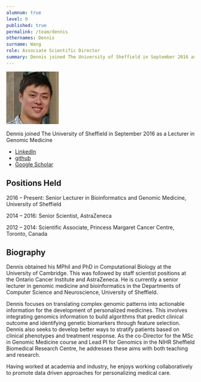 ```yaml
---
alumnum: true
level: 0
published: true
permalink: /team/dennis
othernames: Dennis
surname: Wang
role: Associate Scientific Director
summary: Dennis joined The University of Sheffield in September 2016 as a Lecturer in Genomic Medicine
---
```



![dennis](/assets/images/people/dennis.jpg)

Dennis joined The University of Sheffield in September 2016 as a Lecturer in Genomic Medicine

- [LinkedIn](https://www.linkedin.com/in/dennis-wang-77378828/)
- [github](https://github.com/TransAnalytics)
- [Google Scholar](https://scholar.google.co.uk/citations?user=1dgKTJoAAAAJ&hl=en)

## Positions Held
2016 – Present: Senior Lecturer in Bioinformatics and Genomic Medicine, University of Sheffield

2014 – 2016: Senior Scientist, AstraZeneca

2012 – 2014: Scientific Associate, Princess Margaret Cancer Centre, Toronto, Canada

 
## Biography
Dennis obtained his MPhil and PhD in Computational Biology at the University of Cambridge. This was followed by staff scientist positions at the Ontario Cancer Institute and AstraZeneca.  He is currently a senior lecturer in genomic medicine and bioinformatics in the Departments of Computer Science and Neuroscience, University of Sheffield.

Dennis focuses on translating complex genomic patterns into actionable information for the development of personalized medicines. This involves integrating genomics information to build algorithms that predict clinical outcome and identifying genetic biomarkers through feature selection. Dennis also seeks to develop better ways to stratify patients based on clinical phenotypes and treatment response. As the co-Director for the MSc in Genomic Medicine course and Lead PI for Genomics in the NIHR Sheffield Biomedical Research Centre, he addresses these aims with both teaching and research. 

Having worked at academia and industry, he enjoys working collaboratively to promote data driven approaches for personalizing medical care. 


